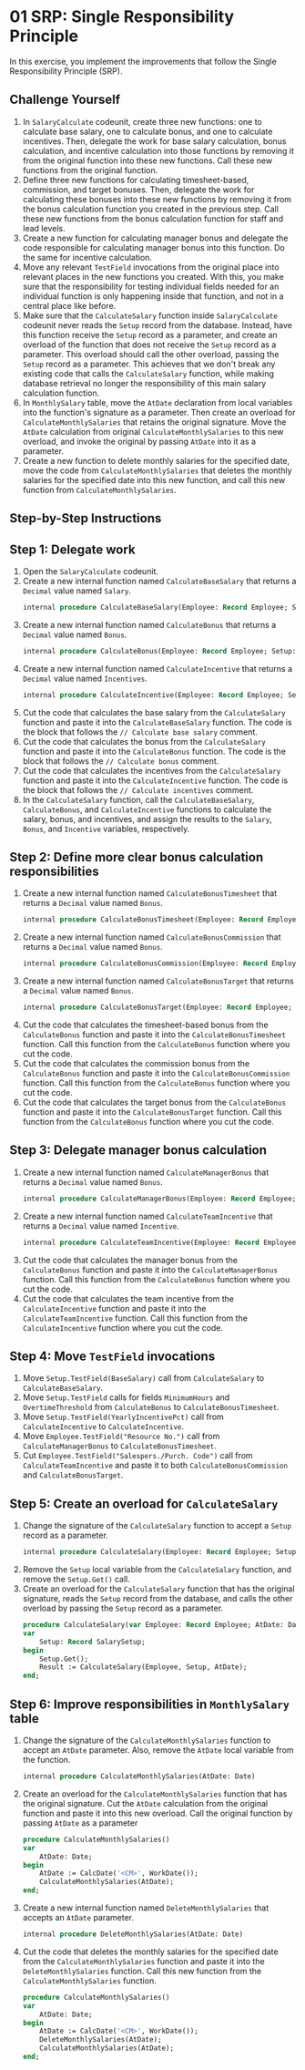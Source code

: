 # 01 SRP: Single Responsibility Principle

In this exercise, you implement the improvements that follow the Single Responsibility Principle (SRP).

## Challenge **Yourself**

1. In `SalaryCalculate` codeunit, create three new functions: one to calculate base salary, one to calculate bonus, and one to calculate incentives. Then, delegate the work for base salary calculation, bonus calculation, and incentive calculation into those functions by removing it from the original function into these new functions. Call these new functions from the original function.
2. Define three new functions for calculating timesheet-based, commission, and target bonuses. Then, delegate the work for calculating these bonuses into these new functions by removing it from the bonus calculation function you created in the previous step. Call these new functions from the bonus calculation function for staff and lead levels.
3. Create a new function for calculating manager bonus and delegate the code responsible for calculating manager bonus into this function. Do the same for incentive calculation.
4. Move any relevant `TestField` invocations from the original place into relevant places in the new functions you created. With this, you make sure that the responsibility for testing individual fields needed for an individual function is only happening inside that function, and not in a central place like before.
5. Make sure that the `CalculateSalary` function inside `SalaryCalculate` codeunit never reads the `Setup` record from the database. Instead, have this function receive the `Setup` record as a parameter, and create an overload of the function that does not receive the `Setup` record as a parameter. This overload should call the other overload, passing the `Setup` record as a parameter. This achieves that we don't break any existing code that calls the `CalculateSalary` function, while making database retrieval no longer the responsibility of this main salary calculation function.
6. In `MonthlySalary` table, move the `AtDate` declaration from local variables into the function's signature as a parameter. Then create an overload for `CalculateMonthlySalaries` that retains the original signature. Move the `AtDate` calculation from original `CalculateMonthlySalaries` to this new overload, and invoke the original by passing `AtDate` into it as a parameter.
7. Create a new function to delete monthly salaries for the specified date, move the code from `CalculateMonthlySalaries` that deletes the monthly salaries for the specified date into this new function, and call this new function from `CalculateMonthlySalaries`.

## Step-by-Step Instructions

## Step 1: Delegate work

1. Open the `SalaryCalculate` codeunit.
2. Create a new internal function named `CalculateBaseSalary` that returns a `Decimal` value named `Salary`.
    ```pascal
    internal procedure CalculateBaseSalary(Employee: Record Employee; Setup: Record SalarySetup) Salary: Decimal
    ```
3. Create a new internal function named `CalculateBonus` that returns a `Decimal` value named `Bonus`.
    ```pascal
    internal procedure CalculateBonus(Employee: Record Employee; Setup: Record SalarySetup; Salary: Decimal; AtDate: Date) Bonus: Decimal
    ```
4. Create a new internal function named `CalculateIncentive` that returns a `Decimal` value named `Incentives`.
    ```pascal
    internal procedure CalculateIncentive(Employee: Record Employee; Setup: Record SalarySetup; Salary: Decimal; AtDate: Date) Incentive: Decimal
    ```
5. Cut the code that calculates the base salary from the `CalculateSalary` function and paste it into the `CalculateBaseSalary` function. The code is the block that follows the `// Calculate base salary` comment.
6. Cut the code that calculates the bonus from the `CalculateSalary` function and paste it into the `CalculateBonus` function. The code is the block that follows the `// Calculate bonus` comment.
7. Cut the code that calculates the incentives from the `CalculateSalary` function and paste it into the `CalculateIncentive` function. The code is the block that follows the `// Calculate incentives` comment.
8. In the `CalculateSalary` function, call the `CalculateBaseSalary`, `CalculateBonus`, and `CalculateIncentive` functions to calculate the salary, bonus, and incentives, and assign the results to the `Salary`, `Bonus`, and `Incentive` variables, respectively.

## Step 2: Define more clear bonus calculation responsibilities

1. Create a new internal function named `CalculateBonusTimesheet` that returns a `Decimal` value named `Bonus`.
    ```pascal
    internal procedure CalculateBonusTimesheet(Employee: Record Employee; Setup: Record SalarySetup; Salary: Decimal; StartingDate: Date; EndingDate: Date) Bonus: Decimal
    ```
2. Create a new internal function named `CalculateBonusCommission` that returns a `Decimal` value named `Bonus`.
   ```pascal
   internal procedure CalculateBonusCommission(Employee: Record Employee; Salary: Decimal; StartingDate: Date; EndingDate: Date) Bonus: Decimal
   ```
3. Create a new internal function named `CalculateBonusTarget` that returns a `Decimal` value named `Bonus`.
   ```pascal
   internal procedure CalculateBonusTarget(Employee: Record Employee; Salary: Decimal; StartingDate: Date; EndingDate: Date) Bonus: Decimal
   ```
4. Cut the code that calculates the timesheet-based bonus from the `CalculateBonus` function and paste it into the `CalculateBonusTimesheet` function. Call this function from the `CalculateBonus` function where you cut the code.
5. Cut the code that calculates the commission bonus from the `CalculateBonus` function and paste it into the `CalculateBonusCommission` function. Call this function from the `CalculateBonus` function where you cut the code.
6. Cut the code that calculates the target bonus from the `CalculateBonus` function and paste it into the `CalculateBonusTarget` function. Call this function from the `CalculateBonus` function where you cut the code.

## Step 3: Delegate manager bonus calculation

1. Create a new internal function named `CalculateManagerBonus` that returns a `Decimal` value named `Bonus`.
    ```pascal
    internal procedure CalculateManagerBonus(Employee: Record Employee; AtDate: Date) Bonus: Decimal
    ```
2. Create a new internal function named `CalculateTeamIncentive` that returns a `Decimal` value named `Incentive`.
    ```pascal
    internal procedure CalculateTeamIncentive(Employee: Record Employee; AtDate: Date) Incentive: Decimal
    ```
3. Cut the code that calculates the manager bonus from the `CalculateBonus` function and paste it into the `CalculateManagerBonus` function. Call this function from the `CalculateBonus` function where you cut the code.
4. Cut the code that calculates the team incentive from the `CalculateIncentive` function and paste it into the `CalculateTeamIncentive` function. Call this function from the `CalculateIncentive` function where you cut the code.

## Step 4: Move `TestField` invocations

1. Move `Setup.TestField(BaseSalary)` call from `CalculateSalary` to `CalculateBaseSalary`.
2. Move `Setup.TestField` calls for fields `MinimumHours` and `OvertimeThreshold` from `CalculateBonus` to `CalculateBonusTimesheet`.
3. Move `Setup.TestField(YearlyIncentivePct)` call from `CalculateIncentive` to `CalculateIncentive`.
4. Move `Employee.TestField("Resource No.")` call from `CalculateManagerBonus` to `CalculateBonusTimesheet`.
5. Cut `Employee.TestField("Salespers./Purch. Code")` call from `CalculateTeamIncentive` and paste it to both `CalculateBonusCommission` and `CalculateBonusTarget`.

## Step 5: Create an overload for `CalculateSalary`

1. Change the signature of the `CalculateSalary` function to accept a `Setup` record as a parameter.
    ```pascal
    internal procedure CalculateSalary(Employee: Record Employee; Setup: Record SalarySetup; AtDate: Date) Result: Record MonthlySalary
    ```
2. Remove the `Setup` local variable from the `CalculateSalary` function, and remove the `Setup.Get()` call.
2. Create an overload for the `CalculateSalary` function that has the original signature, reads the `Setup` record from the database, and calls the other overload by passing the `Setup` record as a parameter.
    ```pascal
    procedure CalculateSalary(var Employee: Record Employee; AtDate: Date) Result: Record MonthlySalary
    var
        Setup: Record SalarySetup;
    begin
        Setup.Get();
        Result := CalculateSalary(Employee, Setup, AtDate);
    end;
    ```

## Step 6: Improve responsibilities in `MonthlySalary` table

1. Change the signature of the `CalculateMonthlySalaries` function to accept an `AtDate` parameter. Also, remove the `AtDate` local variable from the function.
    ```pascal
    internal procedure CalculateMonthlySalaries(AtDate: Date)
    ```
2. Create an overload for the `CalculateMonthlySalaries` function that has the original signature. Cut the `AtDate` calculation from the original function and paste it into this new overload. Call the original function by passing `AtDate` as a parameter
    ```pascal
    procedure CalculateMonthlySalaries()
    var
        AtDate: Date;
    begin
        AtDate := CalcDate('<CM>', WorkDate());
        CalculateMonthlySalaries(AtDate);
    end;
    ```
3. Create a new internal function named `DeleteMonthlySalaries` that accepts an `AtDate` parameter.
    ```pascal
    internal procedure DeleteMonthlySalaries(AtDate: Date)
    ```
4. Cut the code that deletes the monthly salaries for the specified date from the `CalculateMonthlySalaries` function and paste it into the `DeleteMonthlySalaries` function. Call this new function from the `CalculateMonthlySalaries` function.
    ```pascal
    procedure CalculateMonthlySalaries()
    var
        AtDate: Date;
    begin
        AtDate := CalcDate('<CM>', WorkDate());
        DeleteMonthlySalaries(AtDate);
        CalculateMonthlySalaries(AtDate);
    end;
    ```    
